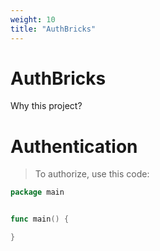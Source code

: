 ```yaml
---
weight: 10
title: "AuthBricks"
---
```



# AuthBricks

Why this project?



# Authentication

> To authorize, use this code:

```go
package main


func main() {

}
```
